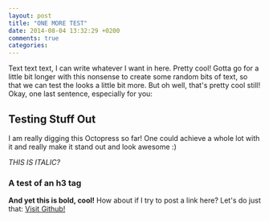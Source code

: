 ```yaml
---
layout: post
title: "ONE MORE TEST"
date: 2014-08-04 13:32:29 +0200
comments: true
categories: 
---
```


<p class="open-sans-condensed-font bigger-font">Text text text, I can write whatever I want in here. Pretty cool! Gotta go for a little bit longer with this nonsense to create some random bits of text, so that we can test the looks a little bit more. But oh well, that's pretty cool still! Okay, one last sentence, especially for you:</p>

## Testing Stuff Out

I am really digging this Octopress so far! One could achieve a whole lot with it and really make it stand out and look awesome :)

_THIS IS ITALIC?_

### A test of an h3 tag

**And yet this is bold, cool!** How about if I try to post a link here? Let's do just that: [Visit Github!](http://github.com)